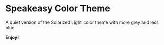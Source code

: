 # Speakeasy Color Theme

A quiet version of the Solarized Light color theme with more grey and less blue.

**Enjoy!**

